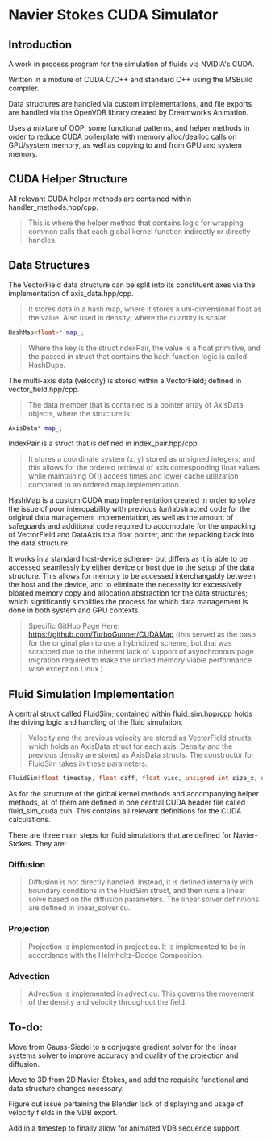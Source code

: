 # Navier Stokes CUDA Simulator

## Introduction

A work in process program for the simulation of fluids via NVIDIA's CUDA.

Written in a mixture of CUDA C/C++ and standard C++ using the MSBuild compiler.

Data structures are handled via custom implementations, and file exports are handled via the OpenVDB library created by Dreamworks Animation.

Uses a mixture of OOP, some functional patterns, and helper methods in order to reduce CUDA boilerplate with memory alloc/dealloc calls on GPU/system memory, as well as copying to and from GPU and system memory.

## CUDA Helper Structure

All relevant CUDA helper methods are contained within handler_methods.hpp/cpp.
> This is where the helper method that contains logic for wrapping common calls that each global kernel function indirectly or directly handles.

## Data Structures

The VectorField data structure can be split into its constituent axes via the implementation of axis_data.hpp/cpp.
>It stores data in a hash map, where it stores a uni-dimensional float as the value. Also used in density; where the quantity is scalar.

```c++
HashMap<float>* map_;
```

> Where the key is the struct ndexPair, the value is a float primitive, and the passed in struct that contains the hash function logic is called HashDupe.

The multi-axis data (velocity) is stored within a VectorField; defined in vector_field.hpp/cpp.
> The data member that is contained is a pointer array of AxisData objects, where the structure is:

```c++
AxisData* map_;
```

IndexPair is a struct that is defined in index_pair.hpp/cpp.
> It stores a coordinate system (x, y) stored as unsigned integers; and this allows for the ordered retrieval of axis corresponding float values while maintaining O(1) access times and lower cache utilization compared to an ordered map implementation.

HashMap is a custom CUDA map implementation created in order to solve the issue of poor interopability with previous (un)abstracted code for the original data management implementation, as well as the amount of safeguards and additional code required to accomodate for the unpacking of VectorField and DataAxis to a float pointer, and the repacking back into the data structure.

It works in a standard host-device scheme- but differs as it is able to be accessed seamlessly by either device or host due to the setup of the data structure. This allows for memory to be accessed interchangably between the host and the device, and to eliminate the necessity for excessively bloated memory copy and allocation abstraction for the data structures; which significantly simplifies the process for which data management is done in both system and GPU contexts.

>Specific GitHub Page Here: https://github.com/TurboGunner/CUDAMap (this served as the basis for the original plan to use a hybridized scheme, but that was scrapped due to the inherent lack of support of asynchronous page migration required to make the unified memory viable performance wise except on Linux.)

## Fluid Simulation Implementation

A central struct called FluidSim; contained within fluid_sim.hpp/cpp holds the driving logic and handling of the fluid simulation.
>Velocity and the previous velocity are stored as VectorField structs; which holds an AxisData struct for each axis.
>Density and the previous density are stored as AxisData structs.
>The constructor for FluidSim takes in these parameters:

```c++
FluidSim(float timestep, float diff, float visc, unsigned int size_x, unsigned int size_y, unsigned int iter, float time_max = 1);
```

As for the structure of the global kernel methods and accompanying helper methods, all of them are defined in one central CUDA header file called fluid_sim_cuda.cuh. This contains all relevant definitions for the CUDA calculations.

There are three main steps for fluid simulations that are defined for Navier-Stokes. They are:

### Diffusion
> Diffusion is not directly handled. Instead, it is defined internally with boundary conditions in the FluidSim struct, and then runs a linear solve based on the diffusion parameters. The linear solver definitions are defined in linear_solver.cu.

### Projection
> Projection is implemented in project.cu. It is implemented to be in accordance with the Helmholtz-Dodge Composition.

### Advection
> Advection is implemented in advect.cu. This governs the movement of the density and velocity throughout the field.


## To-do:

Move from Gauss-Siedel to a conjugate gradient solver for the linear systems solver to improve accuracy and quality of the projection and diffusion.

Move to 3D from 2D Navier-Stokes, and add the requisite functional and data structure changes necessary.

Figure out issue pertaining the Blender lack of displaying and usage of velocity fields in the VDB export.

Add in a timestep to finally allow for animated VDB sequence support.
